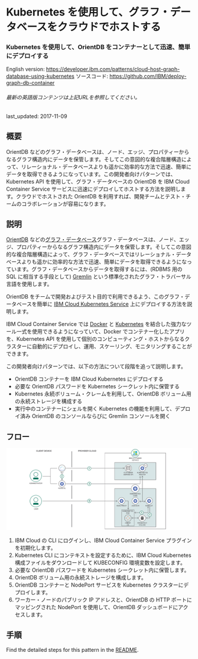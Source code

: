 # Kubernetes を使用して、グラフ・データベースをクラウドでホストする

### Kubernetes を使用して、OrientDB をコンテナーとして迅速、簡単にデプロイする

English version: https://developer.ibm.com/patterns/cloud-host-graph-database-using-kubernetes
  ソースコード: https://github.com/IBM/deploy-graph-db-container

###### 最新の英語版コンテンツは上記URLを参照してください。
last_updated: 2017-11-09

 ## 概要

OrientDB などのグラフ・データベースは、ノード、エッジ、プロパティーからなるグラフ構造内にデータを保管します。そしてこの意図的な複合階層構造によって、リレーショナル・データベースよりも遥かに効率的な方法で迅速、簡単にデータを取得できるようになっています。この開発者向けパターンでは、Kubernetes API を使用して、グラフ・データベースの OrientDB を IBM Cloud Container Service サービスに迅速にデプロイしてホストする方法を説明します。クラウドでホストされた OrientDB を利用すれば、開発チームとテスト・チームのコラボレーションが容易になります。

## 説明

[OrientDB](https://github.com/orientechnologies/orientdb) などの[グラフ・データベース](https://en.wikipedia.org/wiki/Graph_database)グラフ・データベースは、ノード、エッジ、プロパティーからなるグラフ構造内にデータを保管します。そしてこの意図的な複合階層構造によって、グラフ・データベースではリレーショナル・データベースよりも遥かに効率的な方法で迅速、簡単にデータを取得できるようになっています。グラフ・データベースからデータを取得するには、(RDBMS 用の SQL に相当する手段として) [Gremlin](http://tinkerpop.apache.org/gremlin.html) という標準化されたグラフ・トラバーサル言語を使用します。

OrientDB をチームで開発およびテスト目的で利用できるよう、このグラフ・データベースを簡単に [IBM Cloud Kubernetes Service](https://www.ibm.com/cloud/container-service) 上にデプロイする方法を説明します。

IBM Cloud Container Service では [Docker](https://docs.docker.com/get-started/) と [Kubernetes](https://kubernetes.io/docs/concepts/overview/what-is-kubernetes/) を結合した強力なツール一式を使用できるようになっていて、Docker でコンテナー化したアプリを、Kubernetes API を使用して個別のコンピューティング・ホストからなるクラスターに自動的にデプロイし、運用、スケーリング、モニタリングすることができます。

この開発者向けパターンでは、以下の方法について段階を追って説明します。

* OrientDB コンテナーを IBM Cloud Kubernetes にデプロイする
* 必要な OrientDB パスワードを Kubernetes シークレット内に保管する
* Kubernetes 永続ボリューム・クレームを利用して、OrientDB ボリューム用の永続ストレージを構成する
* 実行中のコンテナーにシェルを開く Kubernetes の機能を利用して、デプロイ済み OrientDB のコンソールならびに Gremlin コンソールを開く

## フロー

![フロー](./images/Quickly-and-easily-deploy-OrientDB-as-a-container-using-Kubernetes-arch-flow.png)

1. IBM Cloud の CLI にログインし、IBM Cloud Container Service プラグインを初期化します。
2. Kubernetes CLI にコンテキストを設定するために、IBM Cloud Kubernetes 構成ファイルをダウンロードして KUBECONFIG 環境変数を設定します。
3. 必要な OrientDB パスワードを Kubernetes シークレット内に保管します。
4. OrientDB ボリューム用の永続ストレージを構成します。
5. OrientDB コンテナーと NodePort サービスを Kubernetes クラスターにデプロイします。
6. ワーカー・ノードのパブリック IP アドレスと、OrientDB の HTTP ポートにマッピングされた NodePort を使用して、OrientDB ダッシュボードにアクセスします。

## 手順

Find the detailed steps for this pattern in the [README](https://github.com/IBM/deploy-graph-db-container).
